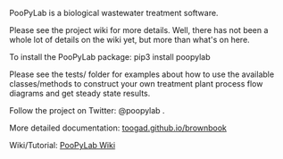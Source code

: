
PooPyLab is a biological wastewater treatment software.

Please see the project wiki for more details. Well, there has not been a whole
lot of details on the wiki yet, but more than what's on here.

To install the PooPyLab package: pip3 install poopylab

Please see the tests/ folder for examples about how to use the available classes/methods to construct your own treatment plant process flow diagrams and get steady state results.

Follow the project on Twitter: @poopylab .

More detailed documentation:
[toogad.github.io/brownbook](https://toogad.github.io/brownbook/index.html)

Wiki/Tutorial:
[PooPyLab Wiki](https://github.com/toogad/PooPyLab_Project/wiki)

